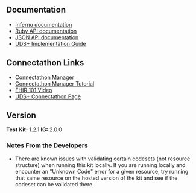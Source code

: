 ## Documentation
- [Inferno documentation](https://inferno-framework.github.io/inferno-core/)
- [Ruby API documentation](https://inferno-framework.github.io/inferno-core/docs)
- [JSON API documentation](https://inferno-framework.github.io/inferno-core/api-docs)
- [UDS+ Implementation Guide](https://fhir.org/guides/hrsa/uds-plus/)

## Connectathon Links
- [Connectathon Manager](http://conman.clinfhir.com/connectathon.html?event=con33)
- [Connectathon Manager Tutorial](https://www.youtube.com/watch?v=wBHHgZrSF-k)
- [FHIR 101 Video](https://vimeo.com/542197402/8fb80fea04)
- [UDS+ Connectathon Page](https://confluence.hl7.org/pages/viewpage.action?pageId=161056877)

## Version
**Test Kit:** 1.2.1
**IG:** 2.0.0

### Notes From the Developers
- There are known issues with validating certain codesets (not resource structure) when running this kit locally. If you are running locally and encounter an "Unknown Code" error for a given resource, try running that same resource on the hosted version of the kit and see if the codeset can be validated there.

